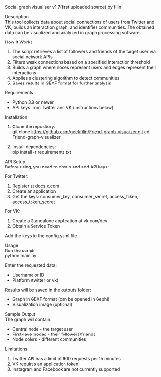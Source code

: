 Social graph visualiser v1.7(first uploaded source)
by filin

Description  
This tool collects data about social connections of users from Twitter and VK, builds an interaction graph, and identifies communities. The obtained data can be visualized and analyzed in graph processing software.  

 How It Works  
1. The script retrieves a list of followers and friends of the target user via social network APIs  
2. Filters weak connections based on a specified interaction threshold  
3. Builds a graph where nodes represent users and edges represent their interactions  
4. Applies a clustering algorithm to detect communities  
5. Saves results in GEXF format for further analysis  

Requirements  
- Python 3.8 or newer  
- API keys from Twitter and VK (instructions below)  

Installation  
1. Clone the repository:  
git clone https://github.com/geekfilin/Friend-graph-visualizer.git
cd Friend-graph-visualizer
  

2. Install dependencies:  
pip install -r requirements.txt
 

API Setup  
Before using, you need to obtain and add API keys:  

For Twitter:
1. Register at docs.x.com
2. Create an application  
3. Get the keys: consumer_key, consumer_secret, access_token, access_token_secret  

For VK: 
1. Create a Standalone application at vk.com/dev  
2. Obtain a Service Token  

Add the keys to the config.yaml file  

Usage  
Run the script:  
python main.py


Enter the requested data:  
- Username or ID  
- Platform (twitter or vk)  

Results will be saved in the outputs folder:  
- Graph in GEXF format (can be opened in Gephi)  
- Visualization image (optional)  

Sample Output  
The graph will contain:  
- Central node - the target user  
- First-level nodes - their followers/friends  
- Node colors - different communities  

Limitations  
1. Twitter API has a limit of 900 requests per 15 minutes  
2. VK requires an application token  
3. Instagram and Facebook are not currently supported  
